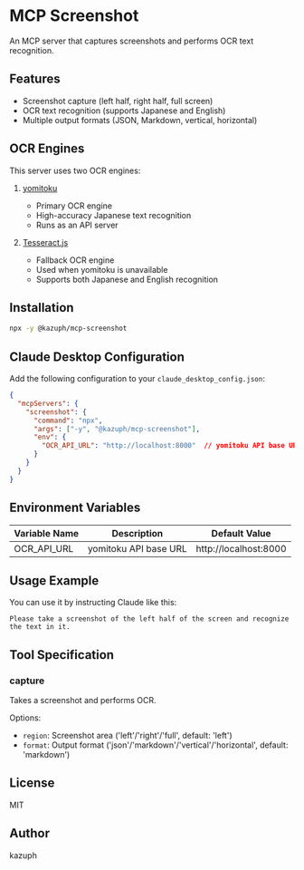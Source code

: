 # MCP Screenshot

An MCP server that captures screenshots and performs OCR text recognition.

## Features

- Screenshot capture (left half, right half, full screen)
- OCR text recognition (supports Japanese and English)
- Multiple output formats (JSON, Markdown, vertical, horizontal)

## OCR Engines

This server uses two OCR engines:

1. [yomitoku](https://github.com/kazuph/yomitoku)
   - Primary OCR engine
   - High-accuracy Japanese text recognition
   - Runs as an API server

2. [Tesseract.js](https://github.com/naptha/tesseract.js)
   - Fallback OCR engine
   - Used when yomitoku is unavailable
   - Supports both Japanese and English recognition

## Installation

```bash
npx -y @kazuph/mcp-screenshot
```

## Claude Desktop Configuration

Add the following configuration to your `claude_desktop_config.json`:

```json
{
  "mcpServers": {
    "screenshot": {
      "command": "npx",
      "args": ["-y", "@kazuph/mcp-screenshot"],
      "env": {
        "OCR_API_URL": "http://localhost:8000"  // yomitoku API base URL
      }
    }
  }
}
```

## Environment Variables

| Variable Name | Description | Default Value |
|--------------|-------------|---------------|
| OCR_API_URL | yomitoku API base URL | http://localhost:8000 |

## Usage Example

You can use it by instructing Claude like this:

```
Please take a screenshot of the left half of the screen and recognize the text in it.
```

## Tool Specification

### capture

Takes a screenshot and performs OCR.

Options:
- `region`: Screenshot area ('left'/'right'/'full', default: 'left')
- `format`: Output format ('json'/'markdown'/'vertical'/'horizontal', default: 'markdown')

## License

MIT

## Author

kazuph
